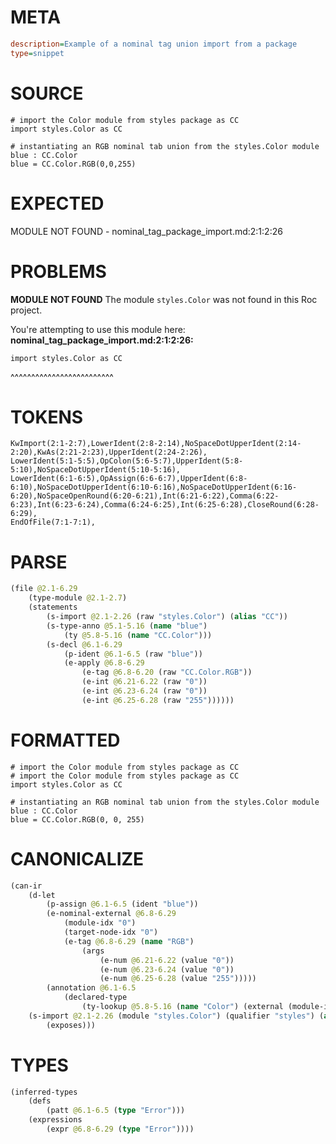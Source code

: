 # META
~~~ini
description=Example of a nominal tag union import from a package
type=snippet
~~~
# SOURCE
~~~roc
# import the Color module from styles package as CC
import styles.Color as CC

# instantiating an RGB nominal tab union from the styles.Color module
blue : CC.Color
blue = CC.Color.RGB(0,0,255)
~~~
# EXPECTED
MODULE NOT FOUND - nominal_tag_package_import.md:2:1:2:26
# PROBLEMS
**MODULE NOT FOUND**
The module `styles.Color` was not found in this Roc project.

You're attempting to use this module here:
**nominal_tag_package_import.md:2:1:2:26:**
```roc
import styles.Color as CC
```
^^^^^^^^^^^^^^^^^^^^^^^^^


# TOKENS
~~~zig
KwImport(2:1-2:7),LowerIdent(2:8-2:14),NoSpaceDotUpperIdent(2:14-2:20),KwAs(2:21-2:23),UpperIdent(2:24-2:26),
LowerIdent(5:1-5:5),OpColon(5:6-5:7),UpperIdent(5:8-5:10),NoSpaceDotUpperIdent(5:10-5:16),
LowerIdent(6:1-6:5),OpAssign(6:6-6:7),UpperIdent(6:8-6:10),NoSpaceDotUpperIdent(6:10-6:16),NoSpaceDotUpperIdent(6:16-6:20),NoSpaceOpenRound(6:20-6:21),Int(6:21-6:22),Comma(6:22-6:23),Int(6:23-6:24),Comma(6:24-6:25),Int(6:25-6:28),CloseRound(6:28-6:29),
EndOfFile(7:1-7:1),
~~~
# PARSE
~~~clojure
(file @2.1-6.29
	(type-module @2.1-2.7)
	(statements
		(s-import @2.1-2.26 (raw "styles.Color") (alias "CC"))
		(s-type-anno @5.1-5.16 (name "blue")
			(ty @5.8-5.16 (name "CC.Color")))
		(s-decl @6.1-6.29
			(p-ident @6.1-6.5 (raw "blue"))
			(e-apply @6.8-6.29
				(e-tag @6.8-6.20 (raw "CC.Color.RGB"))
				(e-int @6.21-6.22 (raw "0"))
				(e-int @6.23-6.24 (raw "0"))
				(e-int @6.25-6.28 (raw "255"))))))
~~~
# FORMATTED
~~~roc
# import the Color module from styles package as CC
# import the Color module from styles package as CC
import styles.Color as CC

# instantiating an RGB nominal tab union from the styles.Color module
blue : CC.Color
blue = CC.Color.RGB(0, 0, 255)
~~~
# CANONICALIZE
~~~clojure
(can-ir
	(d-let
		(p-assign @6.1-6.5 (ident "blue"))
		(e-nominal-external @6.8-6.29
			(module-idx "0")
			(target-node-idx "0")
			(e-tag @6.8-6.29 (name "RGB")
				(args
					(e-num @6.21-6.22 (value "0"))
					(e-num @6.23-6.24 (value "0"))
					(e-num @6.25-6.28 (value "255")))))
		(annotation @6.1-6.5
			(declared-type
				(ty-lookup @5.8-5.16 (name "Color") (external (module-idx "0") (target-node-idx "0"))))))
	(s-import @2.1-2.26 (module "styles.Color") (qualifier "styles") (alias "CC")
		(exposes)))
~~~
# TYPES
~~~clojure
(inferred-types
	(defs
		(patt @6.1-6.5 (type "Error")))
	(expressions
		(expr @6.8-6.29 (type "Error"))))
~~~

